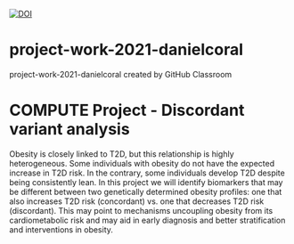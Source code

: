 [![DOI](https://zenodo.org/badge/351407478.svg)](https://zenodo.org/badge/latestdoi/351407478)

# project-work-2021-danielcoral
project-work-2021-danielcoral created by GitHub Classroom

# COMPUTE Project - Discordant variant analysis

Obesity is closely linked to T2D, but this relationship is highly heterogeneous. Some individuals with obesity do not have the expected increase in T2D risk. In the contrary, some individuals develop T2D despite being consistently lean. In this project we will identify biomarkers that may be different between two genetically determined obesity profiles: one that also increases T2D risk (concordant) vs. one that decreases T2D risk (discordant). This may point to mechanisms uncoupling obesity from its cardiometabolic risk and may aid in early diagnosis and better stratification and interventions in obesity.
